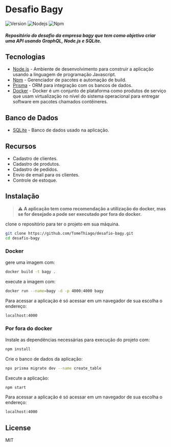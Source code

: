 # Desafio Bagy

![Version](https://img.shields.io/badge/version-1.0.0-blue)
![Nodejs](https://img.shields.io/badge/node.js-v16.13.0-green)
![Npm](https://img.shields.io/badge/npm-v8.1.0-blue)

#### _Repositório do desafio da empresa bagy que tem como objetivo criar uma API usando GraphQL, Node.js e SQLite._

## Tecnologias
* [Node.js](https://nodejs.org/) - Ambiente de desenvolvimento para construir a aplicação usando a linguagem de programação Javascript.
* [Npm](https://www.npmjs.com/) - Gerenciador de pacotes e automação de build.
* [Prisma](https://www.prisma.io/) - ORM para integração com os bancos de dados.
* [Docker](https://www.prisma.io/) - Docker é um conjunto de plataforma como produtos de serviço que usam virtualização no nível do sistema operacional para entregar software em pacotes chamados contêineres.

## Banco de Dados
* 	[SQLite](https://www.sqlite.org/index.html) - Banco de dados usado na aplicação.

## Recursos

- Cadastro de clientes.
- Cadastro de produtos.
- Cadastro de pedidos.
- Envio de email para os clientes.
- Controle de estoque.

## Instalação

> :warning: **A aplicação tem como recomendação a utilização do docker, mas se for desejado a pode ser executado por fora do docker.**

clone o repositório para ter o projeto em sua máquina.
```bash
git clone https://github.com/TomeThiago/desafio-bagy.git
cd desafio-bagy
```

### Docker

gere uma imagem com:
```bash
docker build -t bagy .
```

execute a imagem com:
```bash
docker run --name=bagy -d -p 4000:4000 bagy
```

Para acessar a aplicação é só acessar em um navegador de sua escolha o endereço:
```sh
localhost:4000
```

### Por fora do docker

Instale as dependências necessárias para execução do projeto com:
```sh
npm install
```

Crie o banco de dados da aplicação:
```sh
npx prisma migrate dev --name create_table
```

Execute a aplicação:
```sh
npm start
```

Para acessar a aplicação é só acessar em um navegador de sua escolha o endereço:
```sh
localhost:4000
```

## License

MIT